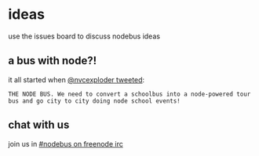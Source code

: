 ideas
=====

use the issues board to discuss nodebus ideas

## a bus with node?!
it all started when [@nvcexploder tweeted](https://twitter.com/nvcexploder/status/522769018080722944):
```
THE NODE BUS. We need to convert a schoolbus into a node-powered tour bus and go city to city doing node school events!
```


## chat with us

join us in [#nodebus on freenode irc](https://webchat.freenode.net/?channels=nodebus)
